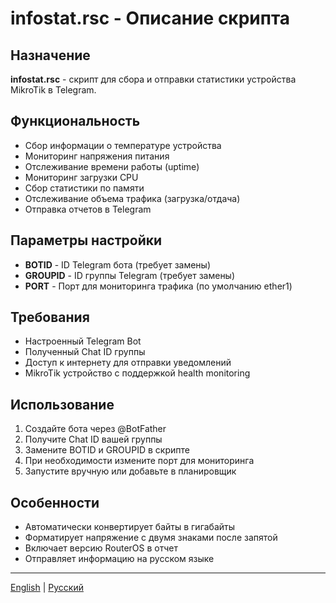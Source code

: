 # infostat.rsc - Описание скрипта

## Назначение
**infostat.rsc** - скрипт для сбора и отправки статистики устройства MikroTik в Telegram.

## Функциональность
- Сбор информации о температуре устройства
- Мониторинг напряжения питания
- Отслеживание времени работы (uptime)
- Мониторинг загрузки CPU
- Сбор статистики по памяти
- Отслеживание объема трафика (загрузка/отдача)
- Отправка отчетов в Telegram

## Параметры настройки
- **BOTID** - ID Telegram бота (требует замены)
- **GROUPID** - ID группы Telegram (требует замены)
- **PORT** - Порт для мониторинга трафика (по умолчанию ether1)

## Требования
- Настроенный Telegram Bot
- Полученный Chat ID группы
- Доступ к интернету для отправки уведомлений
- MikroTik устройство с поддержкой health monitoring

## Использование
1. Создайте бота через @BotFather
2. Получите Chat ID вашей группы
3. Замените BOTID и GROUPID в скрипте
4. При необходимости измените порт для мониторинга
5. Запустите вручную или добавьте в планировщик

## Особенности
- Автоматически конвертирует байты в гигабайты
- Форматирует напряжение с двумя знаками после запятой
- Включает версию RouterOS в отчет
- Отправляет информацию на русском языке

---
[English](infostat_DESCRIPTION_EN.md) | [Русский](infostat_DESCRIPTION.md)
